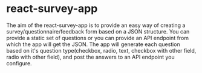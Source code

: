 # react-survey-app
The aim of the react-survey-app is to provide an easy way of creating a survey/questionnaire/feedback form based on a JSON structure. You can provide a static set of questions or you can provide an API endpoint from which the app will get the JSON. The app will generate  each question based on it's question type(checkbox, radio, text, checkbox with other field, radio with other field), and post the answers to an API endpoint you configure.
